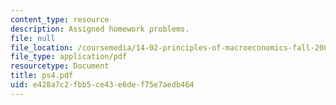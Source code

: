 ```yaml
---
content_type: resource
description: Assigned homework problems.
file: null
file_location: /coursemedia/14-02-principles-of-macroeconomics-fall-2004/e428a7c2fbb5ce43e6def75e7aedb464_ps4.pdf
file_type: application/pdf
resourcetype: Document
title: ps4.pdf
uid: e428a7c2-fbb5-ce43-e6de-f75e7aedb464
---
```

